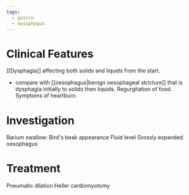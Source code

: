 ```yaml
---
tags:
  - gastro
  - oesophagus
---
```

# Clinical Features
[[Dysphagia]] affecting both solids and liquids from the start.
- compare with [[oesophagus|benign oesophageal stricture]] that is dysphagia initially to solids then liquids. 
Regurgitation of food.
Symptoms of heartburn.

# Investigation
Barium swallow: Bird's beak appearance
Fluid level
Grossly expanded oesophagus
# Treatment
Pneumatic dilation
Heller cardiomyotomy